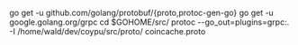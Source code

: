 go get -u github.com/golang/protobuf/{proto,protoc-gen-go}
go get -u google.golang.org/grpc
cd $GOHOME/src/
protoc --go_out=plugins=grpc:. -I /home/wald/dev/coypu/src/proto/ coincache.proto
